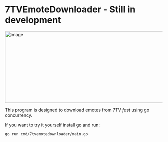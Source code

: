 # 7TVEmoteDownloader - Still in development

<img width="595" height="229" alt="image" src="https://github.com/user-attachments/assets/f5a0f94e-3dbf-4e66-b098-2bd4b6e16d10" />

This program is designed to download emotes from 7TV *fast* using go concurrency.

If you want to try it yourself install go and run:
```
go run cmd/7tvemotedownloader/main.go
```
